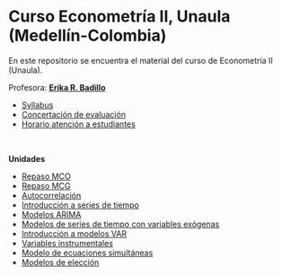 # Curso Econometría II, Unaula (Medellín-Colombia)
En este repositorio se encuentra el material del curso de Econometría II (Unaula).

Profesora: [**Erika R. Badillo**](https://ebadilloe.github.io)

- [Syllabus](https://ebadilloe.github.io/EconometriaII/SYLLABUS.xlsx)<br>
- [Concertación de evaluación](https://ebadilloe.github.io/EconometriaII/Concertacionevaluacion.docx)<br>
- [Horario atención a estudiantes](https://ebadilloe.github.io/EconometriaII/Horarioatencion.docx)<br>
<br>

**Unidades** 

- [Repaso MCO](https://ebadilloe.github.io/EconometriaII/MCO/MCO.html)<br>
- [Repaso MCG](https://ebadilloe.github.io/EconometriaII/MCG/MCG.html)<br>
- [Autocorrelación](https://ebadilloe.github.io/EconometriaII/Autocorrelación/Autocorrelacion.html)<br>
- [Introducción a series de tiempo](https://ebadilloe.github.io/EconometriaII/IntroSeriesTiempo/IntroSeriesTiempo.html)<br>
- [Modelos ARIMA](https://ebadilloe.github.io/EconometriaII/ARIMA/ARIMA.html)<br>
- [Modelos de series de tiempo con variables exógenas](https://ebadilloe.github.io/EconometriaII/VarExogenas/VarExogenas.html)<br>
- [Introducción a modelos VAR](https://ebadilloe.github.io/EconometriaII/IntroVar/IntroVar.html)<br>
- [Variables instrumentales](https://ebadilloe.github.io/EconometriaII/IV/IV.html)<br>
- [Modelo de ecuaciones simultáneas](https://ebadilloe.github.io/EconometriaII/EcuSimultaneas/EcuSimultaneas.html)<br>
- [Modelos de elección](https://ebadilloe.github.io/EconometriaII/ModelosEleccion/ModelosEleccion.html)<br>
